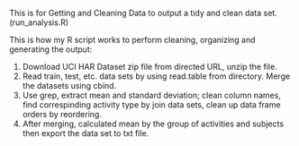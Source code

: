 This is for Getting and Cleaning Data to output a tidy and clean data set. (run_analysis.R)

This is how my R script works to perform cleaning, organizing and generating the output:

1. Download UCI HAR Dataset zip file from directed URL, unzip the file.
2. Read train, test, etc. data sets by using read.table from directory. Merge the datasets using cbind.
3. Use grep, extract mean and standard deviation; clean column names, find correspinding activity type by join data sets, clean up data frame orders by reordering.
4. After merging, calculated mean by the group of activities and subjects then export the data set to txt file.
